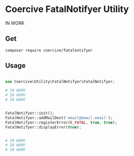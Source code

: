 Coercive FatalNotifyer Utility
==============================

IN WORK

Get
---
```
composer require coercive/fatalnotifyer
```

Usage
-----

```php

use Coercive\Utility\FatalNotifyer\FatalNotifyer;

# IN WORK
# IN WORK
# IN WORK


FatalNotifyer::init();
FatalNotifyer::addMailDest('email@email.email');
FatalNotifyer::registerError(E_FATAL, true, true);
FatalNotifyer::displayError(true);


# IN WORK
# IN WORK
# IN WORK

```
